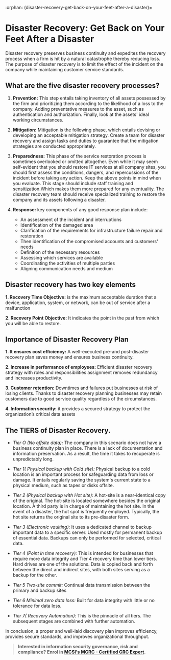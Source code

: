 :orphan:
(disaster-recovery-get-back-on-your-feet-after-a-disaster)=
# Disaster Recovery: Get Back on Your Feet After a Disaster
 

Disaster recovery preserves business continuity and expedites the recovery process when a firm is hit by a natural catastrophe thereby reducing loss. The purpose of disaster recovery is to limit the effect of the incident on the company while maintaining customer service standards.

## What are the five disaster recovery processes?

1. **Prevention:** This step entails taking inventory of all assets possessed by the firm and prioritizing them according to the likelihood of a loss to the company. Adding preventative measures to the asset, such as authentication and authorization. Finally, look at the assets' ideal working circumstances.

2. **Mitigation:** Mitigation is the following phase, which entails devising or developing an acceptable mitigation strategy. Create a team for disaster recovery and assign tasks and duties to guarantee that the mitigation strategies are conducted appropriately.

3. **Preparedness:** This phase of the service restoration process is sometimes overlooked or omitted altogether. Even while it may seem self-evident that you should restore IT services at all company sites, you should first assess the conditions, dangers, and repercussions of the incident before taking
any action. Keep the above points in mind when you evaluate. This stage should include staff training and sensitization.Which makes them more prepared for any eventuality. The disaster
recovery team should receive specialized training to restore the company and
its assets following a disaster.

4. **Response:** key components of any good response plan include:

    - An assessment of the incident and interruptions
    - Identification of the damaged area
    - Clarification of the requirements for infrastructure failure repair and restoration
    - Then identification of the compromised accounts and customers' needs
    - Definition of the necessary resources 
    - Assessing which services are available
    - Coordinating the activities of multiple parties
    - Aligning communication needs and medium

## Disaster recovery has two key elements 

**1. Recovery Time Objective:** is the maximum acceptable duration that a device, application, system, or network, can be out of service after a malfunction 

**2. Recovery Point Objective:** It indicates the point in the past from which you will be able to restore.
 
## Importance of Disaster Recovery Plan

**1. It ensures cost efficiency:** A well-executed pre-and post-disaster recovery plan saves money and ensures business continuity.

**2. Increase in performance of employees:** Efficient disaster recovery strategy with roles and responsibilities assignment removes redundancy and increases productivity.

**3. Customer retention:** Downtimes and failures put businesses at risk of losing clients. Thanks to disaster recovery planning businesses may retain customers due to good service quality regardless of the circumstances.

**4. Information security:** it provides a secured strategy to protect the organization’s critical data assets

## The TIERS of Disaster Recovery.

- *Tier O (No offsite data):* The company in this scenario does not have a business continuity plan in place. There is a lack of documentation and information preservation. As a result, the  time it takes to recuperate is unpredictably long.

- *Tier 1( Physical backup with Cold site):* Physical backup to a cold location is an important process for safeguarding data from loss or damage. It entails regularly saving the system's current
state to a physical medium, such as tapes or disks offsite.

- *Tier 2 (Physical backup with Hot site):* A hot-site is a near-identical copy of the original. The hot-site is located somewhere besides the original location. A third party is in charge of maintaining the hot site. In the event of a disaster, the hot spot is frequently employed. Typically, the hot site returns the original site to its pre-disaster form.

- *Tier 3 (Electronic vaulting):* It uses a dedicated channel to backup important data to a specific server. Used mostly for permanent backup of essential data. Backups can only be performed for selected, critical data.

- *Tier 4 (Point in time recovery):* This is intended for businesses that require more data integrity and Tier 4 recovery time than lower tiers. Hard drives are one of the solutions. Data is copied back and forth between the direct and indirect sites, with both sites serving as a backup for the other.

- *Tier 5 Two-site commit:* Continual data transmission between the primary and backup sites

- *Tier 6 Minimal zero data loss:* Built for data integrity with little or no tolerance for data loss.

- *Tier 7( Recovery Automation):* This is the pinnacle of all tiers. The subsequent stages are combined with further automation.
 
In conclusion, a proper and well-laid discovery plan improves efficiency, provides secure standards, and improves organizational throughput.

> **Interested in information security governance, risk and compliance? Enrol in [MCSI's MGRC - Certified GRC Expert](https://www.mosse-institute.com/certifications/mgrc-certified-grc-practitioner.html).**